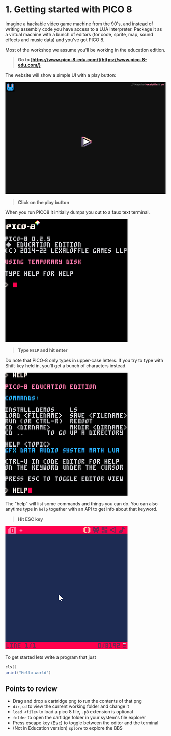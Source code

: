 # 1. Getting started with PICO 8

Imagine a hackable video game machine from the 90's, and instead of writing assembly code you have access to a LUA interpreter. Package it as a virtual machine with a bunch of editors (for code, sprite, map, sound effects and music data) and you've got PICO 8.

Most of the workshop we assume you'll be working in the education edition.

> **Go to [https://www.pico-8-edu.com/](https://www.pico-8-edu.com/)**

The website will show a simple UI with a play button:

![Start up](./assets/1-start-edu.png)

> **Click on the play button**

When you run PICO8 it initially dumps you out to a faux text terminal.

![Prompt](./assets/1-the-prompt.png)

> **Type `HELP` and hit enter**

Do note that PICO-8 only types in upper-case letters. If you try to type with Shift-key held in, you'll get a bunch of characters instead.

![Prompt for HELP](./assets/1-prompt-help.png)

The "help" will list some commands and things you can do. You can also anytime type in `help` together with an API to get info about that keyword.

> **Hit ESC key**

![Empty code editor](./assets/1-hello-code-editor.png)

To get started lets write a program that just

```lua
cls()
print("Hello world")
```

## Points to review

- Drag and drop a cartridge png to run the contents of that png
- `dir`, `cd` to view the current working folder and change it
- `load <file>` to load a pico 8 file, `.p8` extension is optional
- `folder` to open the cartidge folder in your system's file explorer
- Press escape key (<kbd>Esc</kbd>) to toggle between the editor and the terminal
- (Not in Education version) `splore` to explore the BBS
